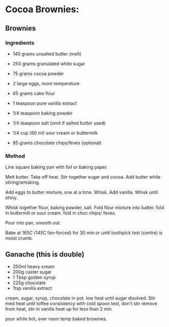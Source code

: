 # Cocoa Brownies:

## Brownies 

### Ingredients
* 140 grams unsalted butter (melt)
* 250 grams granulated white sugar
* 75 grams cocoa powder

* 2 large eggs, room temperature

* 65 grams cake flour

* 1 teaspoon pure vanilla extract

* 1/4 teaspoon baking powder
* 1/4 teaspoon salt (omit if salted butter used)
* 1/4 cup (60 ml) sour cream or buttermilk

* 85 grams chocolate chips/feves (optional)

### Method

Line square baking pan with foil or baking paper.

Melt butter. Take off heat.
Stir together sugar and cocoa. 
Add butter while stiring/whisking.

Add eggs to butter mixture, one at a time. Whisk.
Add vanilla.
Whisk until shiny.

Whisk together flour, baking powder, salt.
Fold flour mixture into batter.
fold in buttermill or sour cream.
fold in choc chips/ feves.

Pour into pan, smooth out.

Bake at 165*C (145*C fan-forced) for 30 min or until toothpick test (centre) is moist crumb.


## Ganache (this is double)
* 250ml heavy cream
* 200g caster sugar
* 1 Tbsp golden syrup
* 225g chocolate
* 1tsp vanilla extract 

cream, sugar, syrup, chocolate in pot. 
low heat until sugar disolved. Stir
med heat until toffee consistency with cold spoon test, don't stir
remove from heat, stir in vanilla
heat up for less than 2 min

pour while hot, over room temp baked brownies.






